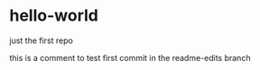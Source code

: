 # hello-world
just the first repo

this is a comment to test first commit in the readme-edits branch

